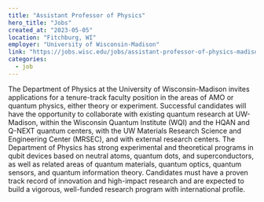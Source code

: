 ```yaml
---
title: "Assistant Professor of Physics"
hero_title: "Jobs"
created_at: "2023-05-05"
location: "Fitchburg, WI"
employer: "University of Wisconsin-Madison"
link: "https://jobs.wisc.edu/jobs/assistant-professor-of-physics-madison-wisconsin-united-states"
categories:
  - job
---
```


The Department of Physics at the University of Wisconsin-Madison invites applications for a tenure-track faculty position in the areas of AMO or quantum physics, either theory or experiment. Successful candidates will have the opportunity to collaborate with existing quantum research at UW-Madison, within the Wisconsin Quantum Institute (WQI) and the HQAN and Q-NEXT quantum centers, with the UW Materials Research Science and Engineering Center (MRSEC), and with external research centers. The Department of Physics has strong experimental and theoretical programs in qubit devices based on neutral atoms, quantum dots, and superconductors, as well as related areas of quantum materials, quantum optics, quantum sensors, and quantum information theory. Candidates must have a proven track record of innovation and high-impact research and are expected to build a vigorous, well-funded research program with international profile.
